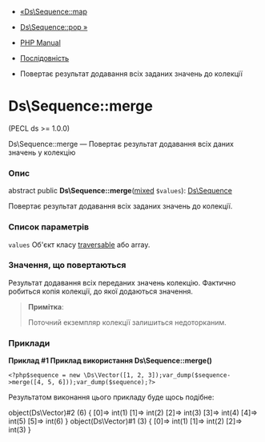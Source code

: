 - [«Ds\Sequence::map](ds-sequence.map.md)
- [Ds\Sequence::pop »](ds-sequence.pop.md)

- [PHP Manual](index.md)
- [Послідовність](class.ds-sequence.md)
- Повертає результат додавання всіх заданих значень до колекції

# Ds\Sequence::merge

(PECL ds \>= 1.0.0)

Ds\Sequence::merge — Повертає результат додавання всіх даних
значень у колекцію

### Опис

abstract public
**Ds\Sequence::merge**([mixed](language.types.declarations.md#language.types.declarations.mixed)
`$values`): [Ds\Sequence](class.ds-sequence.md)

Повертає результат додавання всіх заданих значень до колекції.

### Список параметрів

`values`
Об'єкт класу [traversable](class.traversable.md) або array.

### Значення, що повертаються

Результат додавання всіх переданих значень колекцію. Фактично
робиться копія колекції, до якої додаються значення.

> **Примітка**:
>
> Поточний екземпляр колекції залишиться недоторканим.

### Приклади

**Приклад #1 Приклад використання **Ds\Sequence::merge()****

` <?php$sequence = new \Ds\Vector([1, 2, 3]);var_dump($sequence->merge([4, 5, 6]));var_dump($sequence);?> `

Результатом виконання цього прикладу буде щось подібне:

object(Ds\Vector)#2 (6) {
[0]=>
int(1)
[1]=>
int(2)
[2]=>
int(3)
[3]=>
int(4)
[4]=>
int(5)
[5]=>
int(6)
}
object(Ds\Vector)#1 (3) {
[0]=>
int(1)
[1]=>
int(2)
[2]=>
int(3)
}
